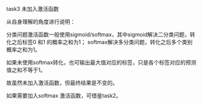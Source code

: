 task3 未加入激活函数



从自身理解的角度进行说明：

分类问题激活函数一般使用sigmoid/softmax，其中sigmoid解决二分类问题，转化之后标签0 和1 的概率之和为1；
softmax解决多分类问题，转化之后多个类别概率之和为1。

如果未使用softmax转化，也可输出最大值对应的标签，只是各个标签对应的预测值之和不等于1。

故虽然未加入激活函数，但最终结果是不变的。

如果需要加入softmax 激活函数，可借鉴task2。
